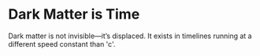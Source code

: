 # Dark Matter is Time
Dark matter is not invisible—it’s displaced. It exists in timelines running at a different speed constant than 'c'.
